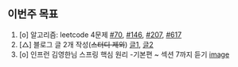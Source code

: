## 이번주 목표

1. [o] 알고리즘: leetcode 4문제 [#70](https://github.com/changjunpyo/golc/tree/main/problems/0070.Climbing-Stairs), [#146](https://github.com/changjunpyo/golc/tree/main/problems/0146.LRU-Cache), [#207](https://github.com/changjunpyo/golc/tree/main/problems/0207.Course-Schedule), [#617](https://github.com/changjunpyo/golc/tree/main/problems/0617.Merge-Two-Binary-Trees)
2. [△] 블로그 글 2개 작성(~~스터디 제외~~) [글1](https://gogojun.com/JNI/2021-04-04-[jni]-jni-tutorial/), [글2](https://gogojun.com/effective-java/2021-04-11-[effective-java]item10/)
3. [o] 인프런 김영한님 스프링 핵심 원리 -기본편 ~ 섹션 7까지 듣기 [image](https://user-images.githubusercontent.com/14106849/114308963-8d7d7400-9b20-11eb-82f8-926301262303.png)

